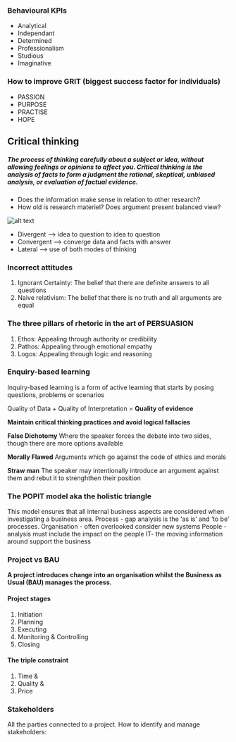 ### Behavioural KPIs
- Analytical
- Independant
- Determined
- Professionalism
- Studious
- Imaginative

### How to improve GRIT (biggest success factor for individuals)
- PASSION
- PURPOSE
- PRACTISE
- HOPE

## Critical thinking

##### The process of thinking carefully about a subject or idea, without allowing feelings or opinions to affect you. Critical thinking is the analysis of facts to form a judgment the rational, skeptical, unbiased analysis, or evaluation of factual evidence.

- Does the information make sense in relation to other research? 
- How old is research materiel? Does argument present balanced view?

![alt text](https://github.com/jaxmandev/sparta_devops/blob/main/Day_3/img/blooms_taxonomy.jpeg)

- Divergent —> idea to question to idea to question 
- Convergent —> converge data and facts with answer
- Lateral —> use of both modes of thinking

### Incorrect attitudes
1. Ignorant Certainty: The belief that there are definite answers to all questions
2. Naive relativism: The belief that there is no truth and all arguments are equal 

### The three pillars of rhetoric in the art of PERSUASION
1. Ethos: Appealing through authority or credibility
2. Pathos: Appealing through emotional empathy
3. Logos: Appealing through logic and reasoning 

### Enquiry-based learning    
Inquiry-based learning is a form of active learning that starts by posing questions, problems or scenarios


Quality of Data + 
Quality of Interpretation = 
__Quality of evidence__

__Maintain critical thinking practices and avoid logical fallacies__

__False Dichotomy__
Where the speaker forces the debate into two sides, though there are more options available

__Morally Flawed__ 
Arguments which go against the code of ethics and morals 

__Straw man__ 
The speaker may intentionally introduce an argument against them and rebut it to strenghthen their position

### The POPIT model aka the holistic triangle 
This model ensures that all internal business aspects are considered when investigating a business area.
Process - gap analysis is the ‘as is’ and ‘to be’ processes.
Organisation - often overlooked consider new systems
People - analysis must include the impact on the people
IT- the moving information around support the business


### Project vs BAU
__A project introduces change into an organisation whilst the Business as Usual (BAU) manages the process.__

#### Project stages 
1. Initiation 
2. Planning 
3. Executing 
4. Monitoring & Controlling 
5. Closing

#### The triple constraint
1. Time & 
2. Quality & 
3. Price

### Stakeholders
All the parties connected to a project.
How to identify and manage stakeholders: 







